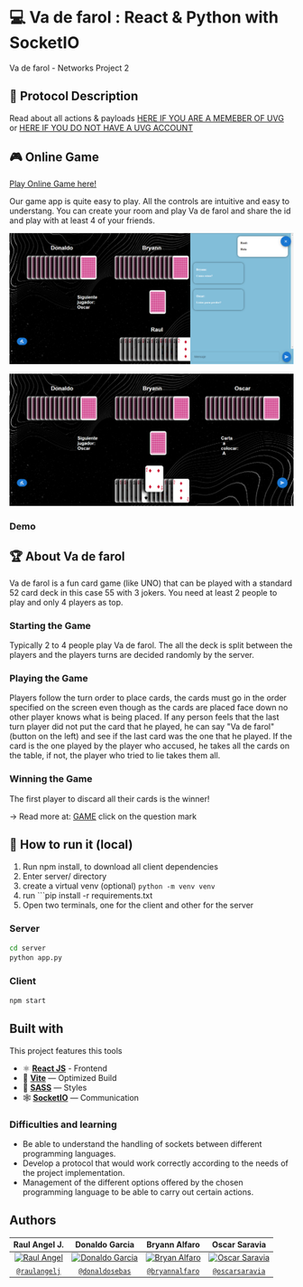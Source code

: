 # 💻 Va de farol : React & Python with SocketIO

Va de farol - Networks Project 2

## 📜 Protocol Description

Read about all actions & payloads [HERE IF YOU ARE A MEMEBER OF UVG](https://docs.google.com/document/d/1ydFLZS3jXegwuDVR9brFGzKHL2En10w20EvCwYQPqvE/edit?usp=sharing)
or [HERE IF YOU DO NOT HAVE A UVG ACCOUNT](https://github.com/oscarsaravia/Proyecto2Redes/blob/main/protocol/Protocolo%20proyecto%202%20%20-%20Redes.pdf)

## 🎮 Online Game

[Play Online Game here!](https://farol-app.netlify.app/)

Our game app is quite easy to play. All the controls are intuitive and easy to understang. You can create your room and play Va de farol and share the id and play with at least 4 of your friends.

![game](https://github.com/oscarsaravia/Proyecto2Redes/blob/main/images/game-chat.png)

![game-chat](https://github.com/oscarsaravia/Proyecto2Redes/blob/main/images/game.png)

### **Demo**

<!-- [YouTube - Demo]() -->

## 🏆 About Va de farol

Va de farol is a fun card game (like UNO) that can be played with a standard 52 card deck in this case 55 with 3 jokers. You need at least 2 people to play and only 4 players as top.

### **Starting the Game**

Typically 2 to 4 people play Va de farol. The all the deck is split between the players and the players turns are decided randomly by the server.

### **Playing the Game**

Players follow the turn order to place cards, the cards must go in the order specified on the screen even though as the cards are placed face down no other player knows what is being placed. If any person feels that the last turn player did not put the card that he played, he can say "Va de farol" (button on the left) and see if the last card was the one that he played. If the card is the one played by the player who accused, he takes all the cards on the table, if not, the player who tried to lie takes them all.

### **Winning the Game**

The first player to discard all their cards is the winner!

-> Read more at: [GAME](https://farol-app.netlify.app/) click on the question mark

## 🔩 How to run it (local)

1. Run npm install, to download all client dependencies
2. Enter server/ directory
3. create a virtual venv (optional) ```python -m venv venv```
4. run ```pip install -r requirements.txt
5. Open two terminals, one for the client and other for the server

### Server

```bash
cd server
python app.py
```

### Client

```bash
npm start
```

## Built with

This project features this tools

- ⚛ **[React JS](https://reactjs.org)** - Frontend
- 🚀 **[Vite](https://vitejs.dev/guide/)**  — Optimized Build
- 💅 **[SASS](https://sass-lang.com/documentation/)** — Styles
- 🕸️  **[SocketIO](https://socket.io/)** — Communication

### Difficulties and learning

- Be able to understand the handling of sockets between different programming languages.
- Develop a protocol that would work correctly according to the needs of the project implementation.
- Management of the different options offered by the chosen programming language to be able to carry out certain actions.

## Authors

| Raul Angel J. | Donaldo Garcia | Bryann Alfaro | Oscar Saravia |
| :---: |:---:|:---:|:---:|
| [![Raul Angel](https://avatars0.githubusercontent.com/u/46568595?s=200&u=c1481289dc10f8babb1bdd0853e0bcf82a213d26&v=4)](https://github.com/raulangelj)    | [![Donaldo Garcia](https://avatars1.githubusercontent.com/u/54748964?s=200&u=5e617360d13f87fa6d62022e81bab94ebf50c4e3&v=4)](https://github.com/donaldosebas)  | [![Bryan Alfaro](https://avatars0.githubusercontent.com/u/46506166?s=200&u=c1481289dc10f8babb1bdd0853e0bcf82a213d26&v=4)](https://github.com/bryannalfaro)    | [![Oscar Saravia](https://avatars0.githubusercontent.com/u/46576030?s=200&u=c1481289dc10f8babb1bdd0853e0bcf82a213d26&v=4)](https://github.com/oscarsaravia)    |
| <a href="https://github.com/raulangelj" target="_blank">`@raulangelj`</a> | <a href="https://github.com/donaldosebas" target="_blank">`@donaldosebas`</a> | <a href="https://github.com/bryannalfaro" target="_blank">`@bryannalfaro`</a> | <a href="https://github.com/oscarsaravia" target="_blank">`@oscarsaravia`</a> |
